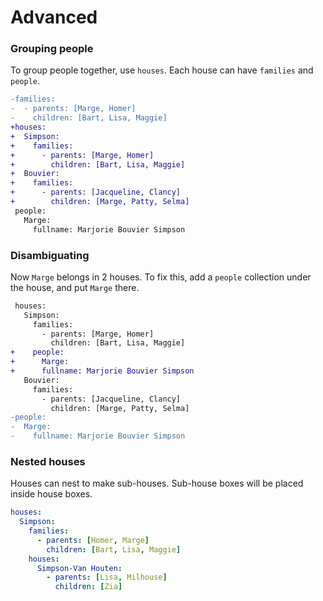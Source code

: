 # Advanced

### Grouping people

To group people together, use `houses`. Each house can have `families` and `people`.

```diff
-families:
-  - parents: [Marge, Homer]
-    children: [Bart, Lisa, Maggie]
+houses:
+  Simpson:
+    families:
+      - parents: [Marge, Homer]
+        children: [Bart, Lisa, Maggie]
+  Bouvier:
+    families:
+      - parents: [Jacqueline, Clancy]
+        children: [Marge, Patty, Selma]
 people:
   Marge:
     fullname: Marjorie Bouvier Simpson
```

### Disambiguating

Now `Marge` belongs in 2 houses. To fix this, add a `people` collection under the house, and put `Marge` there.

```diff
 houses:
   Simpson:
     families:
       - parents: [Marge, Homer]
         children: [Bart, Lisa, Maggie]
+    people:
+      Marge:
+      fullname: Marjorie Bouvier Simpson
   Bouvier:
     families:
       - parents: [Jacqueline, Clancy]
         children: [Marge, Patty, Selma]
-people:
-  Marge:
-    fullname: Marjorie Bouvier Simpson
```

### Nested houses

Houses can nest to make sub-houses. Sub-house boxes will be placed inside house boxes.

```yml
houses:
  Simpson:
    families:
      - parents: [Homer, Marge]
        children: [Bart, Lisa, Maggie]
    houses:
      Simpson-Van Houten:
        - parents: [Lisa, Milhouse]
          children: [Zia]
```


